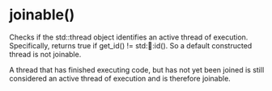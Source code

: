 # joinable()

Checks if the std::thread object identifies an active thread of execution. Specifically, returns true if get_id() != std::thread::id(). So a default constructed thread is not joinable.

A thread that has finished executing code, but has not yet been joined is still considered an active thread of execution and is therefore joinable.